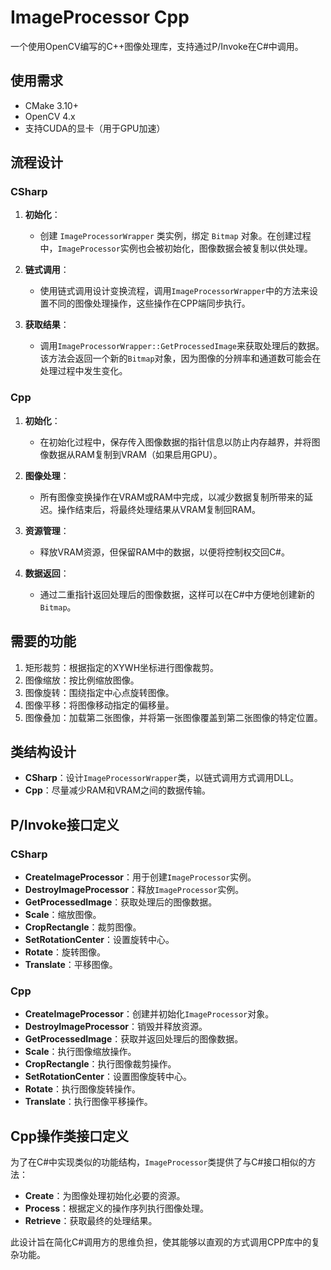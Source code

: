 # ImageProcessor Cpp
一个使用OpenCV编写的C++图像处理库，支持通过P/Invoke在C#中调用。

## 使用需求
- CMake 3.10+
- OpenCV 4.x
- 支持CUDA的显卡（用于GPU加速）

## 流程设计
### CSharp
1. **初始化**：
   - 创建 `ImageProcessorWrapper` 类实例，绑定 `Bitmap` 对象。在创建过程中，`ImageProcessor`实例也会被初始化，图像数据会被复制以供处理。

2. **链式调用**：
   - 使用链式调用设计变换流程，调用`ImageProcessorWrapper`中的方法来设置不同的图像处理操作，这些操作在CPP端同步执行。

3. **获取结果**：
   - 调用`ImageProcessorWrapper::GetProcessedImage`来获取处理后的数据。该方法会返回一个新的`Bitmap`对象，因为图像的分辨率和通道数可能会在处理过程中发生变化。

### Cpp
1. **初始化**：
   - 在初始化过程中，保存传入图像数据的指针信息以防止内存越界，并将图像数据从RAM复制到VRAM（如果启用GPU）。

2. **图像处理**：
   - 所有图像变换操作在VRAM或RAM中完成，以减少数据复制所带来的延迟。操作结束后，将最终处理结果从VRAM复制回RAM。

3. **资源管理**：
   - 释放VRAM资源，但保留RAM中的数据，以便将控制权交回C#。

4. **数据返回**：
   - 通过二重指针返回处理后的图像数据，这样可以在C#中方便地创建新的`Bitmap`。

## 需要的功能
1. 矩形裁剪：根据指定的XYWH坐标进行图像裁剪。
2. 图像缩放：按比例缩放图像。
3. 图像旋转：围绕指定中心点旋转图像。
4. 图像平移：将图像移动指定的偏移量。
5. 图像叠加：加载第二张图像，并将第一张图像覆盖到第二张图像的特定位置。

## 类结构设计
- **CSharp**：设计`ImageProcessorWrapper`类，以链式调用方式调用DLL。
- **Cpp**：尽量减少RAM和VRAM之间的数据传输。

## P/Invoke接口定义
### CSharp
- **CreateImageProcessor**：用于创建`ImageProcessor`实例。
- **DestroyImageProcessor**：释放`ImageProcessor`实例。
- **GetProcessedImage**：获取处理后的图像数据。
- **Scale**：缩放图像。
- **CropRectangle**：裁剪图像。
- **SetRotationCenter**：设置旋转中心。
- **Rotate**：旋转图像。
- **Translate**：平移图像。

### Cpp
- **CreateImageProcessor**：创建并初始化`ImageProcessor`对象。
- **DestroyImageProcessor**：销毁并释放资源。
- **GetProcessedImage**：获取并返回处理后的图像数据。
- **Scale**：执行图像缩放操作。
- **CropRectangle**：执行图像裁剪操作。
- **SetRotationCenter**：设置图像旋转中心。
- **Rotate**：执行图像旋转操作。
- **Translate**：执行图像平移操作。

## Cpp操作类接口定义
为了在C#中实现类似的功能结构，`ImageProcessor`类提供了与C#接口相似的方法：
- **Create**：为图像处理初始化必要的资源。
- **Process**：根据定义的操作序列执行图像处理。
- **Retrieve**：获取最终的处理结果。

此设计旨在简化C#调用方的思维负担，使其能够以直观的方式调用CPP库中的复杂功能。